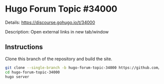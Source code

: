 # Hugo Forum Topic #34000

Details: <https://discourse.gohugo.io/t/34000>

Description: Open external links in new tab/window

## Instructions

Clone this branch of the repository and build the site.

```bash
git clone --single-branch -b hugo-forum-topic-34000 https://github.com/jmooring/hugo-testing hugo-forum-topic-34000
cd hugo-forum-topic-34000
hugo server
```
